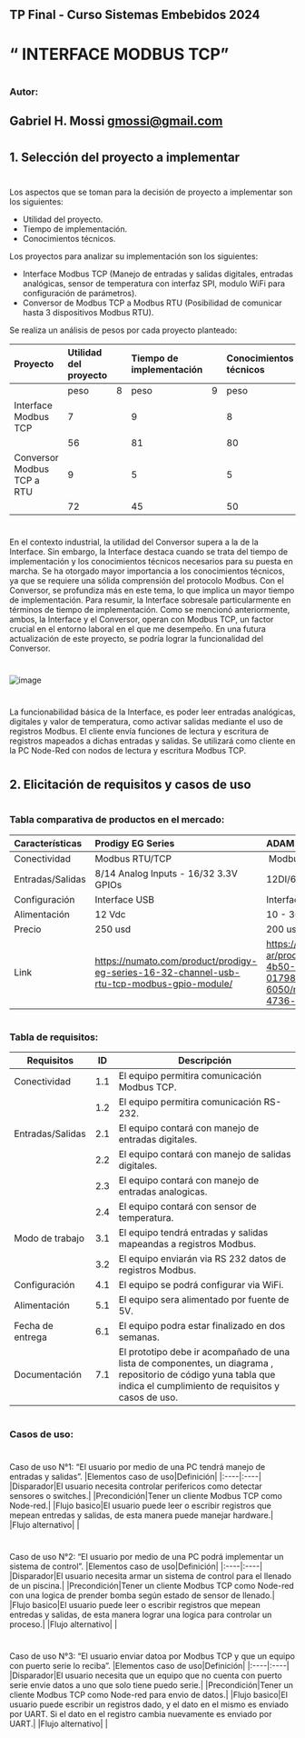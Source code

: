 ## TP Final  - Curso Sistemas Embebidos  2024
# “ INTERFACE MODBUS TCP”
#
### Autor:
## Gabriel H. Mossi gmossi@gmail.com
#
#
#
## 1. Selección del proyecto a implementar
#
Los aspectos que se toman para la decisión de proyecto a implementar son los siguientes:
-	Utilidad del proyecto.
-	Tiempo de implementación.
-	Conocimientos técnicos.

Los proyectos para analizar su implementación son los siguientes:
-	Interface Modbus TCP (Manejo de entradas y salidas digitales, entradas analógicas, sensor de temperatura con interfaz SPI, modulo WiFi para configuración de parámetros).
-	Conversor de Modbus TCP a Modbus RTU (Posibilidad de comunicar hasta 3 dispositivos Modbus RTU).


Se realiza un análisis de pesos por cada proyecto planteado:

|Proyecto|Utilidad del proyecto| |Tiempo de implementación| |Conocimientos técnicos| |Total|
|:----|:----|:----|:----|:----|:----|:----|:----|
| |peso|8|peso|9|peso|10| |
|Interface Modbus TCP|7| |9| |8| |217|
| |56| |81| |80| | |
|Conversor Modbus TCP a RTU|9| |5| |5| |167|
| |72| |45| |50| | |
#

En el contexto industrial, la utilidad del Conversor supera a la de la Interface. Sin embargo, la Interface destaca cuando se trata del tiempo de implementación y los conocimientos técnicos necesarios para su puesta en marcha. Se ha otorgado mayor importancia a los conocimientos técnicos, ya que se requiere una sólida comprensión del protocolo Modbus. Con el Conversor, se profundiza más en este tema, lo que implica un mayor tiempo de implementación.
Para resumir, la Interface sobresale particularmente en términos de tiempo de implementación. Como se mencionó anteriormente, ambos, la Interface y el Conversor, operan con Modbus TCP, un factor crucial en el entorno laboral en el que me desempeño. En una futura actualización de este proyecto, se podría lograr la funcionalidad del Conversor.
#
![image](https://github.com/user-attachments/assets/74aedc48-74ad-44f0-886f-7b5417af8653)

#
La funcionabilidad básica de la Interface, es poder leer entradas analógicas, digitales y valor de temperatura, como activar salidas mediante el uso de registros Modbus. El cliente envía funciones de lectura y escritura de registros mapeados a dichas entradas y salidas. Se utilizará como cliente en la PC Node-Red con nodos de lectura y escritura Modbus TCP.
#
#
#
## 2. Elicitación de requisitos y casos de uso
#
### Tabla comparativa de productos en el mercado:
|Características|Prodigy EG Series|ADAM-6050|
|:----|:----|:----|
|Conectividad|Modbus RTU/TCP| Modbus/SNMP/MQTT |
|Entradas/Salidas|8/14 Analog Inputs - 16/32 3.3V GPIOs|12DI/6DO|
|Configuración|Interface USB|Interface Ethernet|
|Alimentación|12 Vdc|10 - 30 Vdc|
|Precio|250 usd|200 usd|
|Link|https://numato.com/product/prodigy-eg-series-16-32-channel-usb-rtu-tcp-modbus-gpio-module/|https://www.advantech.com/es-ar/products/a67f7853-013a-4b50-9b20-01798c56b090/adam-6050/mod_b009c4b4-4b7c-4736-b16f-241978245e6a|
#
### Tabla de requisitos:
| Requisitos       | ID  | Descripción                                                                                                                                                          |
|------------------|-----|----------------------------------------------------------------------------------------------------------------------------------------------------------------------|
| Conectividad     | 1.1 | El equipo permitira comunicación Modbus TCP.                                                                                                                         |
|                  | 1.2 | El equipo permitira comunicación RS-232.                                                                                                                             |
| Entradas/Salidas | 2.1 | El equipo contará con manejo de entradas digitales.                                                                                                                  |
|                  | 2.2 | El equipo contará con manejo de salidas digitales.                                                                                                                   |
|                  | 2.3 | El equipo contará con manejo de entradas analogicas.                                                                                                                 |
|                  | 2.4 | El equipo contará con sensor de temperatura.                                                                                                                         |
| Modo de trabajo  | 3.1 | El equipo tendrá entradas y salidas mapeandas a registros Modbus.                                                                                                    |
|                  | 3.2 | El equipo  enviarán via RS 232 datos de registros Modbus.                                                                                                            |
| Configuración    | 4.1 | El equipo se podrá configurar via WiFi.                                                                                                                              |
| Alimentación     | 5.1 | El equipo sera alimentado por fuente de 5V.                                                                                                                          |
| Fecha de entrega | 6.1 | El equipo podra estar finalizado en dos semanas.                                                                                                                     |
| Documentación    | 7.1 | El prototipo debe ir acompañado de una lista de componentes, un diagrama , repositorio de código yuna tabla que indica el cumplimiento de requisitos y casos de uso. |
#
### Casos de uso:
#
Caso de uso N°1: “El usuario por medio de una PC tendrá manejo de entradas y salidas”.
|Elementos caso de uso|Definición|
|:----|:----|
|Disparador|El usuario necesita controlar perifericos como detectar sensores o switches.|
|Precondición|Tener un cliente Modbus TCP como Node-red.|
|Flujo basico|El usuario puede leer o escribir registros que mepean entredas y salidas, de esta manera puede manejar hardware.|
|Flujo alternativo| |

#
Caso de uso N°2: “El usuario por medio de una PC podrá implementar un sistema de control”.
|Elementos caso de uso|Definición|
|:----|:----|
|Disparador|El usuario necesita armar un sistema de control para el llenado de un piscina.|
|Precondición|Tener un cliente Modbus TCP como Node-red con una logica de prender bomba según estado de sensor de llenado.|
|Flujo basico|El usuario puede leer o escribir registros que mepean entredas y salidas, de esta manera lograr una logica para controlar un proceso.|
|Flujo alternativo| |

#
Caso de uso N°3: “El usuario enviar datoa por Modbus TCP y que un equipo con puerto serie lo reciba”.
|Elementos caso de uso|Definición|
|:----|:----|
|Disparador|El usuario necesita que un equipo que no cuenta con puerto serie envie datos a uno que solo tiene puedo serie.|
|Precondición|Tener un cliente Modbus TCP como Node-red para envio de datos.|
|Flujo basico|El usuario puede escribir un registros dado, y el dato en el mismo es enviado por UART. Si el dato en el registro cambia nuevamente es enviado por UART.|
|Flujo alternativo| |


